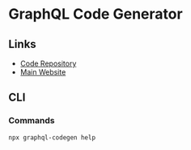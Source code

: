 # GraphQL Code Generator

<!--
@graphql-codegen/cli
@graphql-codegen/typescript
@graphql-codegen/typescript-operations
-->

## Links

- [Code Repository](https://github.com/dotansimha/graphql-code-generator)
- [Main Website](https://graphql-code-generator.com/)

## CLI

### Commands

```sh
npx graphql-codegen help
```

<!-- ### Dependencies

- [GraphQL](/graphql/README.md) -->

<!-- ### Configuration -->

<!--
graphql.config.js
-->

<!--
```sh
cat << EOF > ./codegen.yml
overwrite: true
errorsOnly: true
schema: src/graphql/schema.graphql
documents: 'src/**/!(*.d).{ts,tsx}'
hooks:
  afterOneFileWrite:
  - eslint --fix
  - prettier --write
generates:
  src/graphql/types.generated.ts:
    config:
      scalars:
        DateTime: string
    plugins:
    - typescript
    - typescript-operations
EOF
```
-->

<!-- **Refer:** `./package.json`

```json
{
  "scripts": {
    // ...
    "codegen": "yarn codegen:schema && yarn codegen:graphql",
    "codegen:schema": "ts-node --transpile-only -r tsconfig-paths/register src/graphql/index.ts",
    "codegen:graphql": "graphql-codegen"
  }
}
``` -->
